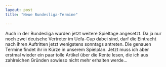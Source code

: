 ```yaml
---
layout: post
title: "Neue Bundesliga-Termine"

---
```


Auch in der Bundesliga wurden jetzt weitere Spieltage angesetzt. Da ja nur noch zwei deutsche Vertreter im Uefa-Cup dabei sind, darf die Eintracht nach ihren Auftritten jetzt wenigstens sonntags antreten. Die genauen Termine findet ihr in Kürze in unserem Spielplan. Jetzt muss ich aber erstmal wieder ein paar tolle Artikel über die Rente lesen, die ich aus zahlreichen Gründen sowieso nicht mehr erhalten werde...


